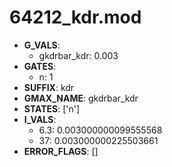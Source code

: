 # 64212_kdr.mod

- **G_VALS**:
  - gkdrbar_kdr: 0.003
- **GATES**:
  - n: 1
- **SUFFIX**: kdr
- **GMAX_NAME**: gkdrbar_kdr
- **STATES**: ['n']
- **I_VALS**:
  - 6.3: 0.003000000099555568
  - 37: 0.003000000225503661
- **ERROR_FLAGS**: []
